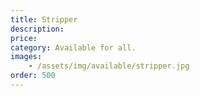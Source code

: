 ```yaml
---
title: Stripper
description: 
price: 
category: Available for all.
images: 
    - /assets/img/available/stripper.jpg
order: 500
---
```

